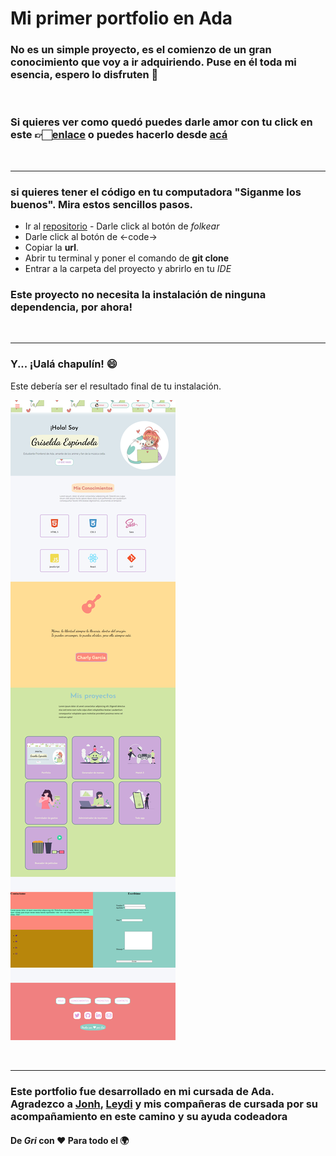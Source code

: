 # Mi primer portfolio en Ada

### No es un simple proyecto, es el comienzo de un gran conocimiento que voy a ir adquiriendo. Puse en él toda mi esencia, espero lo disfruten 🤗
<br>

### Si quieres ver como quedó puedes darle amor con tu click en este 👉🏻[enlace](https://tender-panini-774525.netlify.app/) o puedes hacerlo desde [acá]()



<br>


***

### si quieres tener el código en tu computadora "Siganme los buenos". Mira estos sencillos pasos.


- Ir al [repositorio](https://github.com/gri-espindola/proyecto-ada) - Darle click al botón de *folkear*
- Darle click al botón de <-code->
- Copiar la **url**.
- Abrir tu terminal y poner el comando de **git clone <url>**
- Entrar a la carpeta del proyecto y abrirlo en tu *IDE* 

### Este proyecto no necesita la instalación de ninguna dependencia, por ahora!

<br>

***

### Y... ¡Ualá chapulín! 😄
Este debería ser el resultado final de tu instalación. 


![imagen](./imagenes/scream-de-portfolio.png)

<br>

***

### Este portfolio fue desarrollado en mi cursada de Ada. Agradezco a [Jonh](), [Leydi]() y mis compañeras de cursada por su acompañamiento en este camino y su ayuda codeadora 


#### De *Gri* con ❤ Para todo el 🌍 